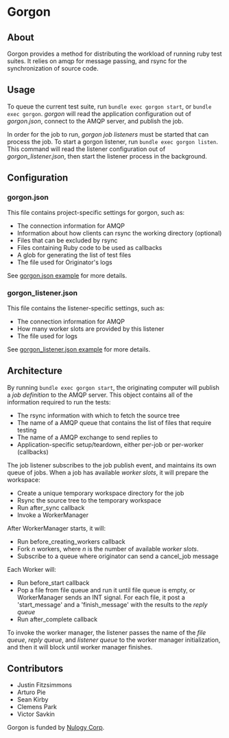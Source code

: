 Gorgon
=====================

About
---------------------

Gorgon provides a method for distributing the workload of running ruby test suites. It relies on amqp for message passing, and rsync for the synchronization of source code.

Usage
---------------------

To queue the current test suite, run `bundle exec gorgon start`, or `bundle exec gorgon`. _gorgon_ will read the application configuration out of _gorgon.json_, connect to the AMQP server, and publish the job.

In order for the job to run, _gorgon job listeners_ must be started that can process the job. To start a gorgon listener, run `bundle exec gorgon listen`. This command will read the listener configuration out of _gorgon\_listener.json_, then start the listener process in the background.

Configuration
---------------------

### gorgon.json
This file contains project-specific settings for gorgon, such as:

* The connection information for AMQP
* Information about how clients can rsync the working directory (optional)
* Files that can be excluded by rsync
* Files containing Ruby code to be used as callbacks
* A glob for generating the list of test files
* The file used for Originator's logs

See [gorgon.json example](https://github.com/Fitzsimmons/Gorgon/blob/master/gorgon.json.sample) for more details.

### gorgon_listener.json
This file contains the listener-specific settings, such as:

* The connection information for AMQP
* How many worker slots are provided by this listener
* The file used for logs

See [gorgon_listener.json example](https://github.com/Fitzsimmons/Gorgon/blob/master/gorgon_listener.json.sample) for more details.

Architecture
---------------------

By running `bundle exec gorgon start`, the originating computer will publish a *job definition* to the AMQP server. This object contains all of the information required to run the tests:

* The rsync information with which to fetch the source tree
* The name of a AMQP queue that contains the list of files that require testing
* The name of a AMQP exchange to send replies to
* Application-specific setup/teardown, either per-job or per-worker (callbacks)

The job listener subscribes to the job publish event, and maintains its own queue of jobs. When a job has available *worker slots*, it will prepare the workspace:

* Create a unique temporary workspace directory for the job
* Rsync the source tree to the temporary workspace
* Run after_sync callback
* Invoke a WorkerManager

After WorkerManager starts, it will:
* Run before\_creating\_workers callback
* Fork *n* workers, where *n* is the number of available *worker slots*.
* Subscribe to a queue where originator can send a cancel_job message

Each Worker will:
* Run before_start callback
* Pop a file from file queue and run it until file queue is empty, or WorkerManager sends an INT signal. For each file, it post a 'start_message' and a 'finish_message' with the results to the *reply queue*
* Run after_complete callback

To invoke the worker manager, the listener passes the name of the *file queue*, *reply queue*, and *listener queue* to the worker manager initialization, and then it will block until worker manager finishes.

Contributors
---------------------
* Justin Fitzsimmons
* Arturo Pie
* Sean Kirby
* Clemens Park
* Victor Savkin

Gorgon is funded by [Nulogy Corp](http://www.nulogy.com/).